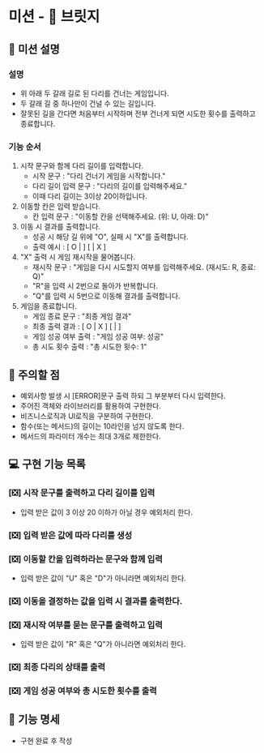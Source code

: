 # 미션 - 🌉 브릿지

## 🚀 미션 설명
### 설명
- 위 아래 두 갈래 길로 된 다리를 건너는 게임입니다.
- 두 갈래 길 중 하나만이 건널 수 있는 길입니다.
- 잘못된 길을 간다면 처음부터 시작하며 전부 건너게 되면 시도한 횟수를 출력하고 종료합니다.

### 기능 순서
1. 시작 문구와 함께 다리 길이를 입력합니다.
    - 시작 문구 : "다리 건너기 게임을 시작합니다."
    - 다리 길이 입력 문구 : "다리의 길이를 입력해주세요."
    - 이때 다리 길이는 3이상 20이하입니다.
2. 이동할 칸은 입력 받습니다.
    - 칸 입력 문구 : "이동할 칸을 선택해주세요. (위: U, 아래: D)"
3. 이동 시 결과를 출력합니다.
    - 성공 시 해당 길 위에 "O", 실패 시 "X"를 출력합니다.
    - 출력 예시 : 
        [ O |   ]
        [   | X ]
4. "X" 출력 시 게임 재시작을 물어봅니다.
    - 재시작 문구 : "게임을 다시 시도할지 여부를 입력해주세요. (재시도: R, 종료: Q)"
    - "R"을 입력 시 2번으로 돌아가 반복합니다.
    - "Q"를 입력 시 5번으로 이동해 결과를 출력합니다.
5. 게임을 종료합니다.
    - 게임 종료 문구 : "최종 게임 결과"
    - 최종 출력 결과 :
        [ O | X ]
        [   |   ]
    - 게임 성공 여부 출력 : "게임 성공 여부: 성공"
    - 총 시도 횟수 출력 : "총 시도한 횟수: 1"

## 🚨 주의할 점
- 예외사항 발생 시 [ERROR]문구 출력 하되 그 부분부터 다시 입력한다.
- 주어진 객체와 라이브러리를 활용하여 구현한다.
- 비즈니스로직과 UI로직을 구분하여 구현한다.
- 함수(또는 메서드)의 길이는 10라인을 넘지 않도록 한다.
- 메서드의 파라미터 개수는 최대 3개로 제한한다.

## 💻 구현 기능 목록
### [❎] 시작 문구를 출력하고 다리 길이를 입력
- 입력 받은 값이 3 이상 20 이하가 아닐 경우 예외처리 한다.
### [❎] 입력 받은 값에 따라 다리를 생성
### [❎] 이동할 칸을 입력하라는 문구와 함께 입력
- 입력 받은 값이 "U" 혹은 "D"가 아니라면 예외처리 한다.
### [❎] 이동을 결정하는 값을 입력 시 결과를 출력한다.
### [❎] 재시작 여부를 묻는 문구를 출력하고 입력
- 입력 받은 값이 "R" 혹은 "Q"가 아니라면 예외처리 한다.
### [❎] 최종 다리의 상태를 출력
### [❎] 게임 성공 여부와 총 시도한 횟수를 출력

## 📌 기능 명세
- 구현 완료 후 작성